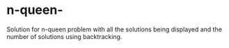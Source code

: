 # n-queen-

Solution for n-queen problem with all the solutions being displayed and the number of solutions using backtracking.
